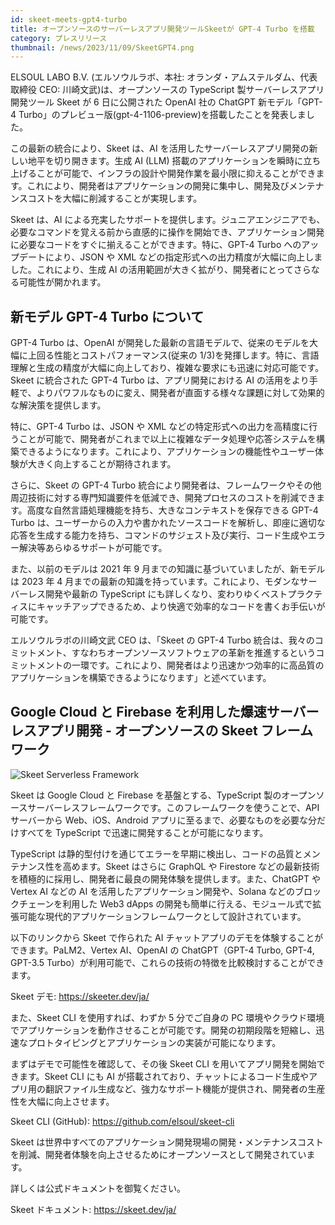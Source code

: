 ```yaml
---
id: skeet-meets-gpt4-turbo
title: オープンソースのサーバーレスアプリ開発ツールSkeetが GPT-4 Turbo を搭載
category: プレスリリース
thumbnail: /news/2023/11/09/SkeetGPT4.png
---
```


ELSOUL LABO B.V. (エルソウルラボ、本社: オランダ・アムステルダム、代表取締役
CEO: 川崎文武)は、オープンソースの TypeScript 製サーバーレスアプリ開発ツール
Skeet が 6 日に公開された OpenAI 社の ChatGPT 新モデル「GPT-4
Turbo」のプレビュー版(gpt-4-1106-preview)を搭載したことを発表しました。

この最新の統合により、Skeet は、AI
を活用したサーバーレスアプリ開発の新しい地平を切り開きます。生成 AI (LLM)
搭載のアプリケーションを瞬時に立ち上げることが可能で、インフラの設計や開発作業を最小限に抑えることができます。これにより、開発者はアプリケーションの開発に集中し、開発及びメンテナンスコストを大幅に削減することが実現します。

Skeet は、AI
による充実したサポートを提供します。ジュニアエンジニアでも、必要なコマンドを覚える前から直感的に操作を開始でき、アプリケーション開発に必要なコードをすぐに揃えることができます。特に、GPT-4
Turbo へのアップデートにより、JSON や XML
などの指定形式への出力精度が大幅に向上しました。これにより、生成 AI
の活用範囲が大きく拡がり、開発者にとってさらなる可能性が開かれます。

## 新モデル GPT-4 Turbo について

GPT-4 Turbo は、OpenAI
が開発した最新の言語モデルで、従来のモデルを大幅に上回る性能とコストパフォーマンス(従来の
1/3)を発揮します。特に、言語理解と生成の精度が大幅に向上しており、複雑な要求にも迅速に対応可能です。Skeet
に統合された GPT-4 Turbo は、アプリ開発における AI
の活用をより手軽で、よりパワフルなものに変え、開発者が直面する様々な課題に対して効果的な解決策を提供します。

特に、GPT-4 Turbo は、JSON や XML
などの特定形式への出力を高精度に行うことが可能で、開発者がこれまで以上に複雑なデータ処理や応答システムを構築できるようになります。これにより、アプリケーションの機能性やユーザー体験が大きく向上することが期待されます。

さらに、Skeet の GPT-4 Turbo
統合により開発者は、フレームワークやその他周辺技術に対する専門知識要件を低減でき、開発プロセスのコストを削減できます。高度な自然言語処理機能を持ち、大きなコンテキストを保存できる
GPT-4 Turbo
は、ユーザーからの入力や書かれたソースコードを解析し、即座に適切な応答を生成する能力を持ち、コマンドのサジェスト及び実行、コード生成やエラー解決等あらゆるサポートが可能です。

また、以前のモデルは 2021 年 9 月までの知識に基づいていましたが、新モデルは 2023
年 4
月までの最新の知識を持っています。これにより、モダンなサーバーレス開発や最新の
TypeScript
にも詳しくなり、変わりゆくベストプラクティスにキャッチアップできるため、より快適で効率的なコードを書くお手伝いが可能です。

エルソウルラボの川崎文武 CEO は、「Skeet の GPT-4 Turbo
統合は、我々のコミットメント、すなわちオープンソースソフトウェアの革新を推進するというコミットメントの一環です。これにより、開発者はより迅速かつ効率的に高品質のアプリケーションを構築できるようになります」と述べています。

## Google Cloud と Firebase を利用した爆速サーバーレスアプリ開発 - オープンソースの Skeet フレームワーク

![Skeet Serverless Framework](/news/2023/11/09/SkeetJA.png)

Skeet は Google Cloud と Firebase を基盤とする、TypeScript
製のオープンソースサーバーレスフレームワークです。このフレームワークを使うことで、API
サーバーから Web、iOS、Android
アプリに至るまで、必要なものを必要な分だけすべてを TypeScript
で迅速に開発することが可能になります。

TypeScript
は静的型付けを通じてエラーを早期に検出し、コードの品質とメンテナンス性を高めます。Skeet
はさらに GraphQL や Firestore
などの最新技術を積極的に採用し、開発者に最良の開発体験を提供します。また、ChatGPT
や Vertex AI などの AI を活用したアプリケーション開発や、Solana
などのブロックチェーンを利用した Web3 dApps
の開発も簡単に行える、モジュール式で拡張可能な現代的アプリケーションフレームワークとして設計されています。

以下のリンクから Skeet で作られた AI
チャットアプリのデモを体験することができます。PaLM2、Vertex AI、OpenAI の
ChatGPT（GPT-4 Turbo, GPT-4, GPT-3.5
Turbo）が利用可能で、これらの技術の特徴を比較検討することができます。

Skeet デモ: https://skeeter.dev/ja/

また、Skeet CLI を使用すれば、わずか 5 分でご自身の PC
環境やクラウド環境でアプリケーションを動作させることが可能です。開発の初期段階を短縮し、迅速なプロトタイピングとアプリケーションの実装が可能になります。

まずはデモで可能性を確認して、その後 Skeet CLI
を用いてアプリ開発を開始できます。Skeet CLI にも AI
が搭載されており、チャットによるコード生成やアプリ用の翻訳ファイル生成など、強力なサポート機能が提供され、開発者の生産性を大幅に向上させます。

Skeet CLI (GitHub): https://github.com/elsoul/skeet-cli

Skeet
は世界中すべてのアプリケーション開発現場の開発・メンテナンスコストを削減、開発者体験を向上させるためにオープンソースとして開発されています。

詳しくは公式ドキュメントを御覧ください。

Skeet ドキュメント: https://skeet.dev/ja/
